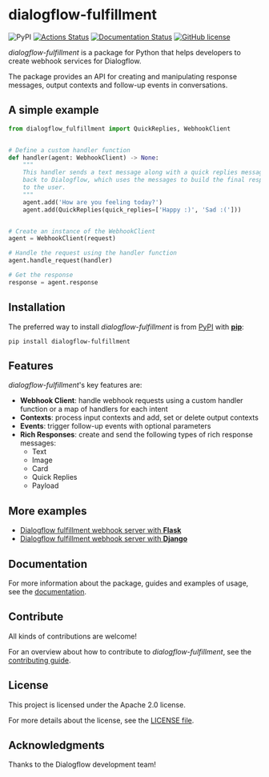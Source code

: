 # dialogflow-fulfillment

![PyPI](https://img.shields.io/pypi/v/dialogflow-fulfillment)
[![Actions Status](https://github.com/gcaccaos/dialogflow-fulfillment/workflows/Tests/badge.svg)](https://github.com/gcaccaos/dialogflow-fulfillment/actions)
[![Documentation Status](https://readthedocs.org/projects/dialogflow-fulfillment/badge/?version=latest)](https://dialogflow-fulfillment.readthedocs.io/en/latest/?badge=latest)
[![GitHub license](https://img.shields.io/github/license/gcaccaos/dialogflow-fulfillment)](https://github.com/gcaccaos/dialogflow-fulfillment/blob/master/LICENSE)

*dialogflow-fulfillment* is a package for Python that helps developers to
create webhook services for Dialogflow.

The package provides an API for creating and manipulating response messages,
output contexts and follow-up events in conversations.

## A simple example

```python
from dialogflow_fulfillment import QuickReplies, WebhookClient


# Define a custom handler function
def handler(agent: WebhookClient) -> None:
    """
    This handler sends a text message along with a quick replies message
    back to Dialogflow, which uses the messages to build the final response
    to the user.
    """
    agent.add('How are you feeling today?')
    agent.add(QuickReplies(quick_replies=['Happy :)', 'Sad :(']))


# Create an instance of the WebhookClient
agent = WebhookClient(request)

# Handle the request using the handler function
agent.handle_request(handler)

# Get the response
response = agent.response
```

## Installation

The preferred way to install *dialogflow-fulfillment* is from
[PyPI](https://pypi.org/project/dialogflow-fulfillment/) with
[**pip**](https://pip.pypa.io/):

```shell
pip install dialogflow-fulfillment
```

## Features

*dialogflow-fulfillment*'s key features are:

* **Webhook Client**: handle webhook requests using a custom handler function
  or a map of handlers for each intent
* **Contexts**: process input contexts and add, set or delete output contexts
* **Events**: trigger follow-up events with optional parameters
* **Rich Responses**: create and send the following types of rich response
  messages:
  * Text
  * Image
  * Card
  * Quick Replies
  * Payload

## More examples

* [Dialogflow fulfillment webhook server with **Flask**](https://dialogflow-fulfillment.readthedocs.io/en/latest/getting-started/examples/flask/)
* [Dialogflow fulfillment webhook server with **Django**](https://dialogflow-fulfillment.readthedocs.io/en/latest/getting-started/examples/django/)

## Documentation

For more information about the package, guides and examples of usage, see the
[documentation](https://dialogflow-fulfillment.readthedocs.io).

## Contribute

All kinds of contributions are welcome!

For an overview about how to contribute to *dialogflow-fulfillment*, see the
[contributing guide](CONTRIBUTING.rst).

## License

This project is licensed under the Apache 2.0 license.

For more details about the license, see the [LICENSE file](LICENSE).

## Acknowledgments

Thanks to the Dialogflow development team!
